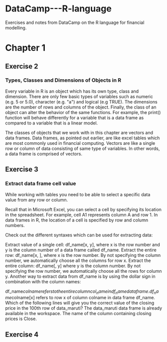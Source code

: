 # DataCamp---R-language
Exercises and notes from DataCamp on the R language for financial modelling.

# Chapter 1
## Exercise 2
### Types, Classes and Dimensions of Objects in R
Every variable in R is an object which has its own type, class and dimension. There are only few basic types of variables such as numeric (e.g. 5 or 5.0), character (e.g. "a") and logical (e.g TRUE). The dimensions are the number of rows and columns of the object. Finally, the class of an object can alter the behavior of the same functions. For example, the print() function will behave differently for a variable that is a data frame as compared to a variable that is a linear model.

The classes of objects that we work with in this chapter are vectors and data frames. Data frames, as pointed out earlier, are like excel tables which are most commonly used in financial computing. Vectors are like a single row or column of data consisting of same type of variables. In other words, a data frame is comprised of vectors.

## Exercise 3
### Extract data frame cell value
While working with tables you need to be able to select a specific data value from any row or column.

Recall that in Microsoft Excel, you can select a cell by specifying its location in the spreadsheet. For example, cell A1 represents column A and row 1. In data frames in R, the location of a cell is specified by row and column numbers.

Check out the different syntaxes which can be used for extracting data:

Extract value of a single cell: df_name[x, y], where x is the row number and y is the column number of a data frame called df_name.
Extract the entire row: df_name[x, ], where x is the row number. By not specifying the column number, we automatically choose all the columns for row x.
Extract the entire column: df_name[, y] where y is the column number. By not specifying the row number, we automatically choose all the rows for column y.
Another way to extract data from df_name is by using the dollar sign in combination with the column names:

df_name$colname refers to the entire column col_name in df_name data frame.
df_name$colname[x] refers to row x of column colname in data frame df_name.
Which of the following lines will give you the correct value of the closing price in the 100th row of data_maruti? The data_maruti data frame is already available in the workspace. The name of the column containing closing prices is Close.

## Exercise 4
